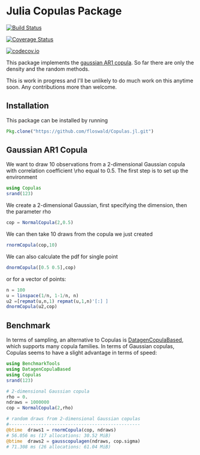 

# Julia Copulas Package

[![Build Status](https://travis-ci.com/JulienPascal/Copulas.jl.svg?branch=master)](https://travis-ci.com/JulienPascal/Copulas.jl)

[![Coverage Status](https://coveralls.io/repos/JulienPascal/Copulas.jl/badge.svg?branch=master&service=github)](https://coveralls.io/github/JulienPascal/Copulas.jl?branch=master)

[![codecov.io](http://codecov.io/github/JulienPascal/Copulas.jl/coverage.svg?branch=master)](http://codecov.io/github/JulienPascal/Copulas.jl?branch=master)

This package implements the [gaussian AR1 copula](http://en.wikipedia.org/wiki/Copula_(probability_theory)). So far there are only the density and the random methods.

This is work in progress and I'll be unlikely to do much work on this anytime soon. Any contributions more than welcome.

## Installation
This package can be installed by running
```julia
Pkg.clone("https://github.com/floswald/Copulas.jl.git")
```

## Gaussian AR1 Copula
We want to draw 10 observations from a 2-dimensional Gaussian copula with
correlation coefficient \rho equal to 0.5. The first step is to set up the environment
```julia
using Copulas
srand(123)
```
We create a 2-dimensional Gaussian, first specifying the dimension, then the
parameter rho
```julia
cop = NormalCopula(2,0.5)
```
We can then take 10 draws from the copula we just created
```julia
rnormCopula(cop,10)
```
We can also calculate the pdf for single point
```julia
dnormCopula([0.5 0.5],cop)
```
or for a vector of points:
```julia
n = 100
u = linspace(1/n, 1-1/n, n)
u2 =[repmat(u,n,1) repmat(u,1,n)'[:] ]
dnormCopula(u2,cop)
```

## Benchmark
In terms of sampling, an alternative to Copulas is [DatagenCopulaBased](https://github.com/ZKSI/DatagenCopulaBased.jl),
which supports many copula families. In terms of Gaussian copulas, Copulas seems
to have a slight advantage in terms of speed:
```julia
using BenchmarkTools
using DatagenCopulaBased
using Copulas
srand(123)

# 2-dimensional Gaussian copula
rho = 0.
ndraws = 1000000
cop = NormalCopula(2,rho)

# random draws from 2-dimensional Gaussian copulas
#-------------------------------------------------
@btime  draws1 = rnormCopula(cop, ndraws)
# 56.056 ms (17 allocations: 30.52 MiB)
@btime  draws2 = gausscopulagen(ndraws, cop.sigma)
# 71.308 ms (26 allocations: 61.04 MiB)
```

